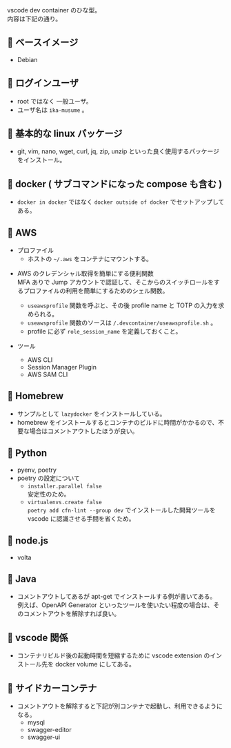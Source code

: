 vscode dev container のひな型。  
内容は下記の通り。

## 🚀 ベースイメージ

- Debian

## 🚀 ログインユーザ

- root ではなく 一般ユーザ。
- ユーザ名は `ika-musume` 。

## 🚀 基本的な linux パッケージ

- git, vim, nano, wget, curl, jq, zip, unzip といった良く使用するパッケージをインストール。

## 🚀 docker ( サブコマンドになった compose も含む )

- `docker in docker` ではなく `docker outside of docker` でセットアップしてある。

## 🚀 AWS

- プロファイル
  - ホストの `~/.aws` をコンテナにマウントする。

* AWS のクレデンシャル取得を簡単にする便利関数  
  MFA ありで Jump アカウントで認証して、そこからのスイッチロールをするプロファイルの利用を簡単にするためのシェル関数。

  - `useawsprofile` 関数を呼ぶと、その後 profile name と TOTP の入力を求められる。
  - `useawsprofile` 関数のソースは `/.devcontainer/useawsprofile.sh` 。
  - profile に必ず `role_session_name` を定義しておくこと。

* ツール
  - AWS CLI
  - Session Manager Plugin
  - AWS SAM CLI

## 🚀 Homebrew

- サンプルとして `lazydocker` をインストールしている。
- homebrew をインストールするとコンテナのビルドに時間がかかるので、不要な場合はコメントアウトしたほうが良い。

## 🚀 Python

- pyenv, poetry
- poetry の設定について
  - `installer.parallel false`  
    安定性のため。
  - `virtualenvs.create false`  
    `poetry add cfn-lint --group dev` でインストールした開発ツールを vscode に認識させる手間を省くため。

## 🚀 node.js

- volta

## 🚀 Java

- コメントアウトしてあるが apt-get でインストールする例が書いてある。  
  例えば、OpenAPI Generator といったツールを使いたい程度の場合は、そのコメントアウトを解除すれば良い。

## 🚀 vscode 関係

- コンテナリビルド後の起動時間を短縮するために vscode extension のインストール先を docker volume にしてある。

## 🚀 サイドカーコンテナ

- コメントアウトを解除すると下記が別コンテナで起動し、利用できるようになる。
  - mysql
  - swagger-editor
  - swagger-ui
